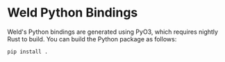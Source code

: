 # Weld Python Bindings

Weld's Python bindings are generated using PyO3, which requires nightly Rust to build. You can build the Python package as follows:

```
pip install .
```
